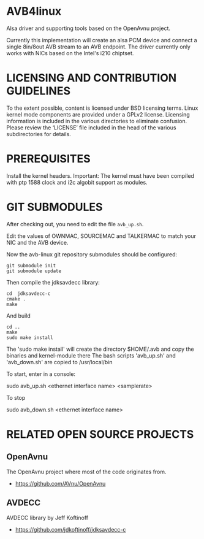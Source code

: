 AVB4linux
========

Alsa driver and supporting tools based on the OpenAvnu project.

Currently this implementation will create an alsa PCM device and connect a single 8in/8out AVB stream to an AVB endpoint.
The driver currently only works with NICs based on the Intel's i210 chiptset.


LICENSING AND CONTRIBUTION GUIDELINES
======================================
To the extent possible, content is licensed under BSD licensing terms. Linux 
kernel mode components are provided under a GPLv2 license. 
Licensing information is included in the various directories to eliminate confusion. 
Please review the ‘LICENSE’ file included in the head of the 
various subdirectories for details.

PREREQUISITES
=============

Install the kernel headers.
Important: The kernel must have been compiled with ptp 1588 clock and i2c algobit support as modules.

GIT SUBMODULES
==============

After checking out, you need to edit the file `avb_up.sh`.

Edit the values of OWNMAC, SOURCEMAC and TALKERMAC to match your NIC and the AVB device.

Now the avb-linux git repository submodules should be configured:

    git submodule init
    git submodule update

Then compile the jdksavdecc library:

    cd  jdksavdecc-c
    cmake .
    make

And build

    cd ..
    make
    sudo make install

The 'sudo make install' will create the directory $HOME/.avb and copy the binaries and kernel-module there
The bash scripts 'avb_up.sh' and 'avb_down.sh' are copied to /usr/local/bin

To start, enter in a console:

sudo avb_up.sh \<ethernet interface name\> \<samplerate\>

To stop

sudo avb_down.sh \<ethernet interface name\>

RELATED OPEN SOURCE PROJECTS
============================

OpenAvnu
--------

The OpenAvnu project where most of the code originates from.

+ https://github.com/AVnu/OpenAvnu

AVDECC
------
AVDECC library by Jeff Koftinoff

+ https://github.com/jdkoftinoff/jdksavdecc-c

